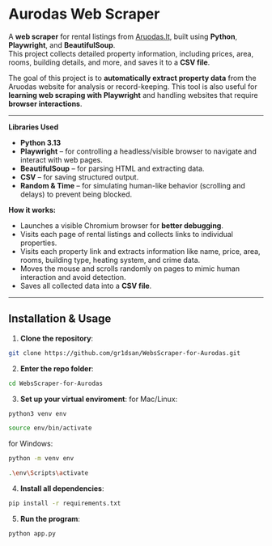 # **Aurodas Web Scraper**

A **web scraper** for rental listings from [Aruodas.lt](https://en.aruodas.lt/butu-nuoma/kaune/), built using **Python**, **Playwright**, and **BeautifulSoup**.  
This project collects detailed property information, including prices, area, rooms, building details, and more, and saves it to a **CSV file**.

The goal of this project is to **automatically extract property data** from the Aruodas website for analysis or record-keeping. This tool is also useful for **learning web scraping with Playwright** and handling websites that require **browser interactions**.

---

**Libraries Used**

- **Python 3.13**
- **Playwright** – for controlling a headless/visible browser to navigate and interact with web pages.
- **BeautifulSoup** – for parsing HTML and extracting data.
- **CSV** – for saving structured output.
- **Random & Time** – for simulating human-like behavior (scrolling and delays) to prevent being blocked.


**How it works:**

- Launches a visible Chromium browser for **better debugging**.
- Visits each page of rental listings and collects links to individual properties.
- Visits each property link and extracts information like name, price, area, rooms, building type, heating system, and crime data.
- Moves the mouse and scrolls randomly on pages to mimic human interaction and avoid detection.
- Saves all collected data into a **CSV file**.

---

## **Installation & Usage**

1. **Clone the repository**:
```bash
git clone https://github.com/gr1dsan/WebsScraper-for-Aurodas.git
```
2. **Enter the repo folder**:
```bash
cd WebsScraper-for-Aurodas
```
3. **Set up your virtual enviroment**:
for Mac/Linux:
```bash
python3 venv env

source env/bin/activate
```

for Windows:
```bash
python -m venv env

.\env\Scripts\activate
```
4. **Install all dependencies**:
```bash
pip install -r requirements.txt
```
5. **Run the program**:
```bash
python app.py
```
